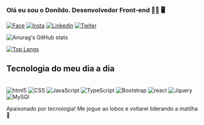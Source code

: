 ### Olá eu sou o Donildo. Desenvolvedor Front-end 👨‍💻 🖥️ 


[![Face](https://img.shields.io/badge/Facebook-1877F2?style=for-the-badge&logo=facebook&logoColor=white)](http://www.facebook.com/DonildoAleixo)
[![Insta](https://img.shields.io/badge/Instagram-E4405F?style=for-the-badge&logo=instagram&logoColor=white)](http://www.instagram.com/doni_aleixo)
[![Linkedin](https://img.shields.io/badge/LinkedIn-0077B5?style=for-the-badge&logo=linkedin&logoColor=white)](https://www.linkedin.com/in/donildo-brito/)
[![Twiter](https://img.shields.io/badge/Twitter-1DA1F2?style=for-the-badge&logo=twitter&logoColor=white)](https://twitter.com/Doni_aleixo07)

![Anurag's GitHub stats](https://github-readme-stats.vercel.app/api?username=Donildo&show_icons=true&theme=onedark)


[![Top Langs](https://github-readme-stats.vercel.app/api/top-langs/?username=Donildo)](https://github.com/anuraghazra/github-readme-stats)

## Tecnologia do meu dia a dia

<div style="display: inline_block"><br>
<img align="center" alt="html5" src="https://img.shields.io/badge/HTML5-E34F26?style=for-the-badge&logo=html5&logoColor=white">
<img align="center" alt="CSS" src="https://img.shields.io/badge/CSS3-1572B6?style=for-the-badge&logo=css3&logoColor=white">
<img align="center" alt="JavaScript" src="https://img.shields.io/badge/JavaScript-323330?style=for-the-badge&logo=javascript&logoColor=F7DF1E">
<img align="center" alt="TypeScript" src="https://img.shields.io/badge/TypeScript-007ACC?style=for-the-badge&logo=typescript&logoColor=white">
<img align="center" alt="Bootstrap" src="https://img.shields.io/badge/Bootstrap-563D7C?style=for-the-badge&logo=bootstrap&logoColor=white">
<img align="center" alt="react" src="https://img.shields.io/badge/React-20232A?style=for-the-badge&logo=react&logoColor=61DAFB">
<img align="center" alt="Jquery" src="https://img.shields.io/badge/jQuery-0769AD?style=for-the-badge&logo=jquery&logoColor=white">
<img align="center" alt="MySQl" src="https://img.shields.io/badge/MySQL-00000F?style=for-the-badge&logo=mysql&logoColor=white">
</div>

Apaixonado por tecnologia! Me jogue ao lobos e voltarei liderando a matilha 🐺
